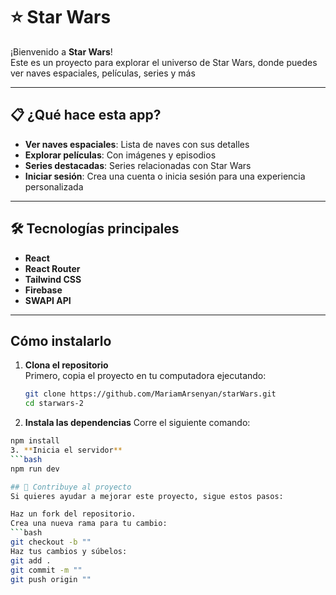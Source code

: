 # ⭐ Star Wars

¡Bienvenido a **Star Wars**!  
Este es un proyecto para explorar el universo de Star Wars, donde puedes ver naves espaciales, películas, series y más

---

## 📋 ¿Qué hace esta app?  

- **Ver naves espaciales**: Lista de naves con sus detalles
- **Explorar películas**: Con imágenes y episodios  
- **Series destacadas**: Series relacionadas con Star Wars  
- **Iniciar sesión**: Crea una cuenta o inicia sesión para una experiencia personalizada 

---

## 🛠 Tecnologías principales  

- **React**  
- **React Router**  
- **Tailwind CSS**  
- **Firebase**  
- **SWAPI API**  

---

## Cómo instalarlo

1. **Clona el repositorio**  
   Primero, copia el proyecto en tu computadora ejecutando:

   ```bash
   git clone https://github.com/MariamArsenyan/starWars.git
   cd starwars-2
2. **Instala las dependencias** 
  Corre el siguiente comando:
  ```bash
  npm install
3. **Inicia el servidor**
  ```bash 
  npm run dev

## 🤝 Contribuye al proyecto
Si quieres ayudar a mejorar este proyecto, sigue estos pasos:

Haz un fork del repositorio.
Crea una nueva rama para tu cambio:
```bash
git checkout -b ""
Haz tus cambios y súbelos:
git add .
git commit -m ""
git push origin "" 